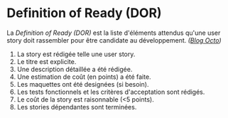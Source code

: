 # Definition of Ready (DOR)

La *Definition of Ready (DOR)* est la liste d'éléments attendus qu'une user story doit rassembler pour être candidate au développement. *([Blog Octo](https://blog.octo.com/la-definition-of-ready-dor/))*

1. La story est rédigée telle une user story.
2. Le titre est explicite.
3. Une description détaillée a été rédigée.
4. Une estimation de coût (en points) a été faite.
5. Les maquettes ont été designées (si besoin).
6. Les tests fonctionnels et les critères d'acceptation sont rédigés.
7. Le coût de la story est raisonnable (<5 points).
8. Les stories dépendantes sont terminées.